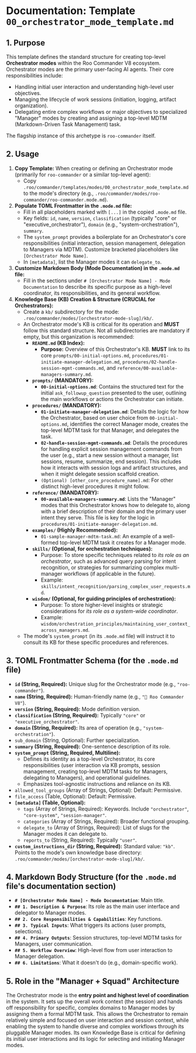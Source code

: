 # Documentation: Template `00_orchestrator_mode_template.md`

## 1. Purpose

This template defines the standard structure for creating top-level **Orchestrator modes** within the Roo Commander V8 ecosystem. Orchestrator modes are the primary user-facing AI agents. Their core responsibilities include:
*   Handling initial user interaction and understanding high-level user objectives.
*   Managing the lifecycle of work sessions (initiation, logging, artifact organization).
*   Delegating entire complex workflows or major objectives to specialized "Manager" modes by creating and assigning a top-level MDTM (Markdown-Driven Task Management) task.

The flagship instance of this archetype is `roo-commander` itself.

## 2. Usage

1.  **Copy Template:** When creating or defining an Orchestrator mode (primarily for `roo-commander` or a similar top-level agent):
    *   Copy `.roo/commander/templates/modes/00_orchestrator_mode_template.md` to the mode's directory (e.g., `.roo/commander/modes/roo-commander/roo-commander.mode.md`).
2.  **Populate TOML Frontmatter in the `.mode.md` file:**
    *   Fill in all placeholders marked with `[...]` in the copied `.mode.md` file.
    *   Key fields: `id`, `name`, `version`, `classification` (typically "core" or "executive_orchestrator"), `domain` (e.g., "system-orchestration"), `summary`.
    *   The `system_prompt` provides a boilerplate for an Orchestrator's core responsibilities (initial interaction, session management, delegation to Managers via MDTM). Customize bracketed placeholders like `[Orchestrator Mode Name]`.
    *   In `[metadata]`, list the Manager modes it can `delegate_to`.
3.  **Customize Markdown Body (Mode Documentation) in the `.mode.md` file:**
    *   Fill in the sections under `# [Orchestrator Mode Name] - Mode Documentation` to describe its specific purpose as a high-level coordinator, its responsibilities, and its general workflow.
4.  **Knowledge Base (KB) Creation & Structure (CRUCIAL for Orchestrators):**
    *   Create a `kb/` subdirectory for the mode: `.roo/commander/modes/[orchestrator-mode-slug]/kb/`.
    *   An Orchestrator mode's KB is critical for its operation and **MUST** follow this standard structure. Not all subdirectories are mandatory if empty, but this organization is recommended:
        *   **`README.md` (KB Index):**
            *   **Purpose:** Overview of this Orchestrator's KB. **MUST** link to its core `prompts/00-initial-options.md`, `procedures/01-initiate-manager-delegation.md`, `procedures/02-handle-session-mgmt-commands.md`, and `reference/00-available-managers-summary.md`.
        *   **`prompts/` (MANDATORY):**
            *   **`00-initial-options.md`**: Contains the structured text for the initial `ask_followup_question` presented to the user, outlining the main workflows or actions the Orchestrator can initiate.
        *   **`procedures/` (MANDATORY):**
            *   **`01-initiate-manager-delegation.md`**: Details the logic for how the Orchestrator, based on user choice from `00-initial-options.md`, identifies the correct Manager mode, creates the top-level MDTM task for that Manager, and delegates the task.
            *   **`02-handle-session-mgmt-commands.md`**: Details the procedures for handling explicit session management commands from the user (e.g., start a new session without a manager, list sessions, resume, summarize, end session). This includes how it interacts with session logs and artifact structures, and when it might delegate session scaffold creation.
            *   `(Optional) [other_core_procedure_name].md`: For other distinct high-level procedures it might follow.
        *   **`reference/` (MANDATORY):**
            *   **`00-available-managers-summary.md`**: Lists the "Manager" modes that this Orchestrator knows how to delegate to, along with a brief description of their domain and the primary user intent they serve. This file is key for the logic in `procedures/01-initiate-manager-delegation.md`.
        *   **`examples/` (Highly Recommended):**
            *   `01-sample-manager-mdtm-task.md`: An example of a well-formed top-level MDTM task it creates for a Manager mode.
        *   **`skills/` (Optional, for orchestration techniques):**
            *   Purpose: To store specific techniques related to *its role as an orchestrator*, such as advanced query parsing for intent recognition, or strategies for summarizing complex multi-manager workflows (if applicable in the future).
            *   Example: `skills/intent_recognition/parsing_complex_user_requests.md`.
        *   **`wisdom/` (Optional, for guiding principles of orchestration):**
            *   Purpose: To store higher-level insights or strategic considerations for *its role as a system-wide coordinator*.
            *   Example: `wisdom/orchestration_principles/maintaining_user_context_across_managers.md`.
    *   The mode's `system_prompt` (in its `.mode.md` file) will instruct it to consult its KB for these specific procedures and references.

## 3. TOML Frontmatter Schema (for the `.mode.md` file)

*   **`id` (String, Required):** Unique slug for the Orchestrator mode (e.g., `"roo-commander"`).
*   **`name` (String, Required):** Human-friendly name (e.g., `"👑 Roo Commander V8"`).
*   **`version` (String, Required):** Mode definition version.
*   **`classification` (String, Required):** Typically `"core"` or `"executive_orchestrator"`.
*   **`domain` (String, Required):** Its area of operation (e.g., `"system-orchestration"`).
*   `sub_domain` (String, Optional): Further specialization.
*   **`summary` (String, Required):** One-sentence description of its role.
*   **`system_prompt` (String, Required, Multiline):**
    *   Defines its identity as a top-level Orchestrator, its core responsibilities (user interaction via KB prompts, session management, creating top-level MDTM tasks for Managers, delegating to Managers), and operational guidelines.
    *   Emphasizes tool-agnostic instructions and reliance on its KB.
*   `allowed_tool_groups` (Array of Strings, Optional): Default: Permissive.
*   `file_access` (Table, Optional): Default: Permissive.
*   **`[metadata]` (Table, Optional):**
    *   `tags` (Array of Strings, Required): Keywords. Include `"orchestrator"`, `"core-system"`, `"session-manager"`.
    *   `categories` (Array of Strings, Required): Broader functional grouping.
    *   `delegate_to` (Array of Strings, Required): List of slugs for the Manager modes it can delegate to.
    *   `reports_to` (String, Required): Typically `"user"`.
*   **`custom_instructions_dir` (String, Required):** Standard value: `"kb"`. Points to the mode's own knowledge base directory: `.roo/commander/modes/[orchestrator-mode-slug]/kb/`.

## 4. Markdown Body Structure (for the `.mode.md` file's documentation section)

*   **`# [Orchestrator Mode Name] - Mode Documentation`**: Main title.
*   **`## 1. Description & Purpose`**: Its role as the main user interface and delegator to Manager modes.
*   **`## 2. Core Responsibilities & Capabilities`**: Key functions.
*   **`## 3. Typical Inputs`**: What triggers its actions (user prompts, selections).
*   **`## 4. Primary Outputs`**: Session structures, top-level MDTM tasks for Managers, user communication.
*   **`## 5. Workflow Overview`**: High-level flow from user interaction to Manager delegation.
*   **`## 6. Limitations`**: What it doesn't do (e.g., domain-specific work).

## 5. Role in the "Manager + Squad" Architecture

The Orchestrator mode is the **entry point and highest level of coordination** in the system. It sets up the overall work context (the session) and hands off responsibility for specific, complex domains to Manager modes by assigning them a formal MDTM task. This allows the Orchestrator to remain relatively simple and focused on user interaction and session context, while enabling the system to handle diverse and complex workflows through its pluggable Manager modes. Its own Knowledge Base is critical for defining its initial user interactions and its logic for selecting and initiating Manager modes.